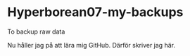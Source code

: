 # Hyperborean07-my-backups
To backup raw data


Nu håller jag på att lära mig GitHub. Därför skriver jag här.
